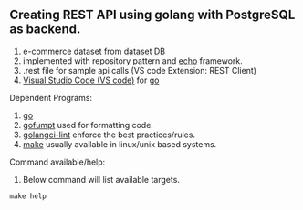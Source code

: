 ## Creating REST API using golang with PostgreSQL as backend.

1. e-commerce dataset from  [dataset DB](https://uibakery.io/sql-playground)
2. implemented with repository pattern and [echo](https://echo.labstack.com/) framework.
3. .rest file for sample api calls (VS code Extension: REST Client)
4. [Visual Studio Code (VS code)](https://code.visualstudio.com/) for [go](https://code.visualstudio.com/docs/languages/go)

Dependent Programs:

1. [go](https://go.dev/) 
2. [gofumpt](https://github.com/mvdan/gofumpt/) used for formatting code.
3. [golangci-lint](https://golangci-lint.run/) enforce the best practices/rules.
4. [make](https://www.gnu.org/software/make/) usually available in linux/unix based systems.

Command available/help:

1.  Below command will list available targets.
```console
make help
 ````
